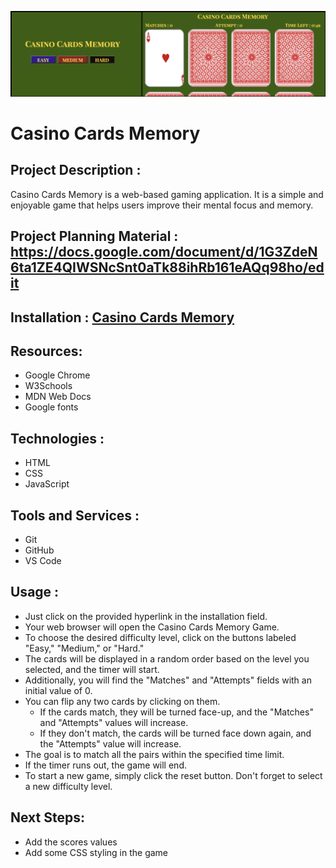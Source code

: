 ![screenshot](assets/background-Images/screenshot.png)
# Casino Cards Memory
## Project Description :
Casino Cards Memory is a web-based gaming application. It is a simple and enjoyable game that helps users improve their mental focus and memory.
## Project Planning Material : https://docs.google.com/document/d/1G3ZdeN6ta1ZE4QIWSNcSnt0aTk88ihRb161eAQq98ho/edit
## Installation : [Casino Cards Memory](https://matching-card-memory-games.netlify.app)

## Resources:
  - Google Chrome
  - W3Schools
  - MDN Web Docs
  - Google fonts


## Technologies :
  - HTML
  - CSS
  - JavaScript
## Tools and Services :
  - Git
  - GitHub
  - VS Code

## Usage :
- Just click on the provided hyperlink in the installation field.
- Your web browser will open the Casino Cards Memory Game.
- To choose the desired difficulty level, click on the buttons labeled "Easy," "Medium," or "Hard."
- The cards will be displayed in a random order based on the level you selected, and the timer will start.
- Additionally, you will find the "Matches" and "Attempts" fields with an initial value of 0.
- You can flip any two cards by clicking on them.
    - If the cards match, they will be turned face-up, and the "Matches" and "Attempts" values will increase.
    - If they don't match, the cards will be turned face down again, and the "Attempts" value will increase.
- The goal is to match all the pairs within the specified time limit.
- If the timer runs out, the game will end.
- To start a new game, simply click the reset button. Don't forget to select a new difficulty level.

## Next Steps:
- Add the scores values 
- Add some CSS styling in the game